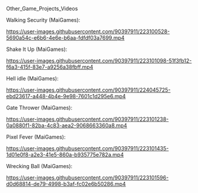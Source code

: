 Other_Game_Projects_Videos

Walking Security (MaiGames):

https://user-images.githubusercontent.com/90397911/223100528-5690a54c-e6b6-4e6e-b6aa-fdfdf03a7699.mp4

Shake It Up (MaiGames):

https://user-images.githubusercontent.com/90397911/223101098-51f3fb12-f6a3-415f-83e7-a9256a38fbff.mp4

Hell idle (MaiGames):

https://user-images.githubusercontent.com/90397911/224045725-ebd23617-a448-4b4e-9e98-7601c1d295e6.mp4

Gate Thrower (MaiGames):

https://user-images.githubusercontent.com/90397911/223101238-0a0880f1-82ba-4c83-aea2-9068663360a8.mp4

Pixel Fever (MaiGames):

https://user-images.githubusercontent.com/90397911/223101435-1d01e0f8-a2e3-41e5-860a-b935775e782a.mp4

Wrecking Ball (MaiGames):

https://user-images.githubusercontent.com/90397911/223101596-d0d68814-de79-4998-b3af-fc02e6b50286.mp4
